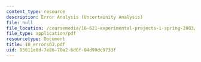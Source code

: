```yaml
---
content_type: resource
description: Error Analysis (Uncertainity Analysis)
file: null
file_location: /coursemedia/16-621-experimental-projects-i-spring-2003/95611e0d7e8670a26d6f04d90dc9733f_10_errors03.pdf
file_type: application/pdf
resourcetype: Document
title: 10_errors03.pdf
uid: 95611e0d-7e86-70a2-6d6f-04d90dc9733f
---
```

